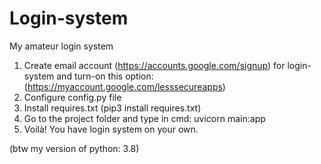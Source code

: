 # Login-system
My amateur login system

1. Create email account (https://accounts.google.com/signup) for login-system and turn-on this option: (https://myaccount.google.com/lesssecureapps)
2. Configure config.py file
3. Install requires.txt (pip3 install requires.txt)
4. Go to the project folder and type in cmd: uvicorn main:app
5. Voilà! You have login system on your own.

(btw my version of python: 3.8)
